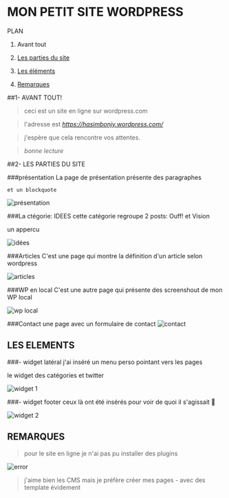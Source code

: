 # MON PETIT SITE WORDPRESS

PLAN


1. Avant tout

2. [Les parties du site](#ptiesite)

3. [Les éléments](#elts)

4. [Remarques](#Remarques)



##1- AVANT TOUT!
  
>ceci est un site en ligne sur wordpress.com
  
>l'adresse est *https://hasimbonjy.wordpress.com/*
  
>j'espère que cela rencontre vos attentes.
  
>_bonne lecture_
  


##2- LES PARTIES DU SITE <a id="ptiesite"></a>



###présentation
  La page de présentation présente des paragraphes
 
    et un blockquote

![présentation](https://hasimbonjy.files.wordpress.com/2015/09/pres.png)


###La ctégorie: IDEES
  cette catégorie regroupe 2 posts: Ouff!
 et Vision
    
un appercu

![idées](https://hasimbonjy.files.wordpress.com/2015/09/cat_idees.png)



###Articles
  C'est une page qui montre la définition d'un article selon wordpress

![articles](https://hasimbonjy.files.wordpress.com/2015/09/article.png)


###WP en local 
  C'est une autre page qui présente des screenshout de mon WP local

![wp local](https://hasimbonjy.files.wordpress.com/2015/09/wp-local.png)



###Contact
  une page avec un formulaire de contact
![contact](https://hasimbonjy.files.wordpress.com/2015/09/contact.png)


## LES ELEMENTS  <a id="elts"></a>

 
###- widget latéral 
j'ai inséré un menu perso pointant vers les pages
 
le widget des catégories et twitter
 

![widget 1](https://hasimbonjy.files.wordpress.com/2015/09/widget1.png)


###- widget footer 
ceux là ont été insérés pour voir de quoi il s'agissait :tongue:
 

![widget 2](https://hasimbonjy.files.wordpress.com/2015/09/widget2.png)



## REMARQUES  <a id="Remarques"></a> 


> pour le site en ligne je n'ai pas pu installer des plugins

![error ](https://hasimbonjy.files.wordpress.com/2015/09/plug.png)


>j'aime bien les CMS mais je préfère créer mes pages - avec des template évidement 


  
  


